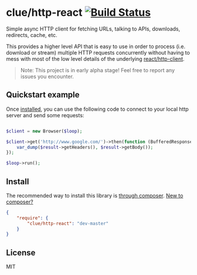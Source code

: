 # clue/http-react [![Build Status](https://travis-ci.org/clue/http-react.png?branch=master)](https://travis-ci.org/clue/http-react)

Simple async HTTP client for fetching URLs, talking to APIs, downloads,
redirects, cache, etc.

This provides a higher level API that is easy to use in order to process
(i.e. download or stream) multiple HTTP requests concurrently without having to
mess with most of the low level details of the underlying
[react/http-client](https://gitub.com/reactphp/http-client).

> Note: This project is in early alpha stage! Feel free to report any issues you encounter.

## Quickstart example

Once [installed](#install), you can use the following code to connect to your
local http server and send some requests:

```php

$client = new Browser($loop);

$client->get('http://www.google.com/')->then(function (BufferedResponse $result) {
    var_dump($result->getHeaders(), $result->getBody());
});

$loop->run();
```

## Install

The recommended way to install this library is [through composer](http://getcomposer.org). [New to composer?](http://getcomposer.org/doc/00-intro.md)

```JSON
{
    "require": {
        "clue/http-react": "dev-master"
    }
}
```

## License

MIT


